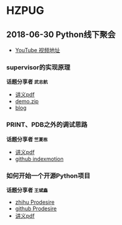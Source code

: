 # HZPUG

## 2018-06-30 Python线下聚会

- [YouTube 视频地址](https://www.youtube.com/watch?v=nbWuX9jkMX0)

### supervisor的实现原理

**话题分享者 `武志航`**

- [讲义pdf](https://github.com/HZPUG/HZPUG.github.io/blob/master/lectures/2018-06-30/supervisor的实现原理.pdf)
- [demo.zip](https://github.com/HZPUG/HZPUG.github.io/blob/master/lectures/2018-06-30/supervisor_demo.zip)
- [blog](https://blog.csdn.net/qq_33339479/)

### PRINT、PDB之外的调试思路

**话题分享者 `竺夏栋`**

- [讲义pdf](https://github.com/HZPUG/HZPUG.github.io/blob/master/lectures/2018-06-30/PRINT、PDB之外的调试思路.pdf)
- [github indexmotion](https://github.com/indexmotion)

### 如何开始一个开源Python项目

**话题分享者 `王斌鑫`**

- [zhihu Prodesire](https://www.zhihu.com/people/prodesire)
- [github Prodesire](https://github.com/Prodesire)
- [讲义pdf](https://github.com/HZPUG/HZPUG.github.io/blob/master/lectures/2018-06-30/如何开始一个开源Python项目.pdf)
